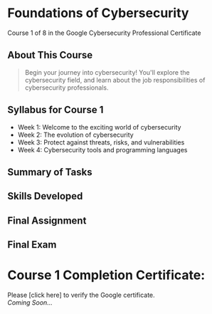 # Foundations of Cybersecurity
Course 1 of 8 in the Google Cybersecurity Professional Certificate
## About This Course
> Begin your journey into cybersecurity! You'll explore the cybersecurity field, and learn about the job responsibilities of cybersecurity professionals.

## Syllabus for Course 1
- Week 1: Welcome to the exciting world of cybersecurity
- Week 2: The evolution of cybersecurity
- Week 3: Protect against threats, risks, and vulnerabilities
- Week 4: Cybersecurity tools and programming languages

## Summary of Tasks
## Skills Developed
## Final Assignment
## Final Exam
# Course 1 Completion Certificate:
Please [click here] to verify the Google certificate. <br>
*Coming Soon...*

